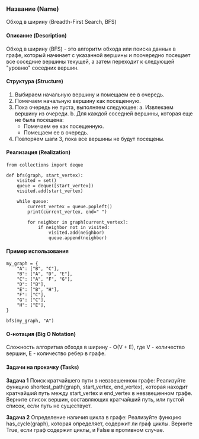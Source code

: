 ### Название (Name)
Обход в ширину (Breadth-First Search, BFS)

#### Описание (Description)
Обход в ширину (BFS) - это алгоритм обхода или поиска данных в графе, который начинает с указанной вершины и поочередно посещает все соседние вершины текущей, а затем переходит к следующей "уровню" соседних вершин.

#### Структура (Structure)
1. Выбираем начальную вершину и помещаем ее в очередь.
2. Помечаем начальную вершину как посещенную.
3. Пока очередь не пуста, выполняем следующее:
    a. Извлекаем вершину из очереди.
    b. Для каждой соседней вершины, которая еще не была посещена:
      - Помечаем ее как посещенную.
      - Помещаем ее в очередь.
4. Повторяем шаги 3, пока все вершины не будут посещены.

#### Реализация (Realization)
```
from collections import deque

def bfs(graph, start_vertex):
    visited = set()
    queue = deque([start_vertex])
    visited.add(start_vertex)

    while queue:
        current_vertex = queue.popleft()
        print(current_vertex, end=" ")

        for neighbor in graph[current_vertex]:
            if neighbor not in visited:
                visited.add(neighbor)
                queue.append(neighbor)
```

#### Пример использования
```
my_graph = {
    "A": ["B", "C"],
    "B": ["A", "D", "E"],
    "C": ["A", "F", "G"],
    "D": ["B"],
    "E": ["B", "H"],
    "F": ["C"],
    "G": ["C"],
    "H": ["E"],
}

bfs(my_graph, "A")
```

#### О-нотация (Big O Notation)
Сложность алгоритма обхода в ширину - O(V + E), где V - количество вершин, E - количество ребер в графе.

#### Задачи на прокачку (Tasks)
**Задача 1**
Поиск кратчайшего пути в невзвешенном графе:
Реализуйте функцию shortest_path(graph, start_vertex, end_vertex), которая находит кратчайший путь между start_vertex и end_vertex в невзвешенном графе. Верните список вершин, составляющих кратчайший путь, или пустой список, если путь не существует.

**Задача 2**
Определение наличия цикла в графе:
Реализуйте функцию has_cycle(graph), которая определяет, содержит ли граф циклы. Верните True, если граф содержит циклы, и False в противном случае.